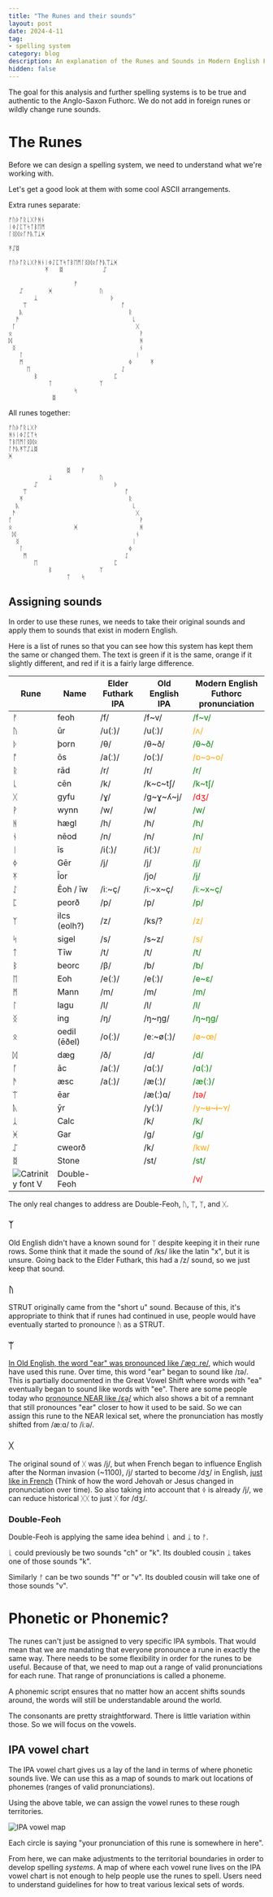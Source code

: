```yaml
---
title: "The Runes and their sounds"
layout: post
date: 2024-4-11
tag:
- spelling system
category: blog
description: An explanation of the Runes and Sounds in Modern English Futhorc
hidden: false
---
```


The goal for this analysis and further spelling systems is to be true and authentic to the Anglo-Saxon Futhorc. We do not add in foreign runes or wildly change rune sounds.

# The Runes

Before we can design a spelling system, we need to understand what we're working with.

Let's get a good look at them with some cool ASCII arrangements.

Extra runes separate:

```
ᚠᚢᚦᚩᚱᚳᚷᚹᚻᚾ
ᛁᛄᛇᛈᛉᛋᛏᛒᛖᛗ
ᛚᛝᛞᛟᚪᚫᚣᛠᛣᚸ

ᛡᛢᛥ
```

```
ᚠᚢᚦᚩᚱᚳᚷᚹᚻᚾᛁᛄᛇᛈᛉᛋᛏᛒᛖᛗᛚᛝᛞᛟᚪᚫᚣᛠᛣᚸ
          ᛡ   ᛥ           ᛢ 
```

```
                  ᚠ                      
   ᛢ       ᚸ             ᚢ               
       ᛣ                    ᚦ            
    ᛠ                          ᚩ         
   ᚣ                             ᚱ       
  ᚫ                               ᚳ      
 ᚪ                                 ᚷ     
ᛟ                                   ᚹ    
ᛞ                                   ᚻ    
 ᛝ                                  ᚾ     
   ᛚ                               ᛁ       
   ᛗ                             ᛄ     ᛡ  
     ᛖ                         ᛇ         
       ᛒ                     ᛈ           
           ᛏ             ᛉ               
                  ᛋ                      
            ᛥ                            
```

All runes together:

```
ᚠᚢᚦᚩᚱᚳᚷᚹ
ᚻᚾᛁᛄᛇᛈᛉᛋ
ᛏᛒᛖᛗᛚᛝᛞᛟ
ᚪᚫᚣᛡᛠᛢᛣᛥ
ᚸ
```

```
                ᛥ   ᚠ                  
           ᛣ             ᚢ             
       ᛢ                     ᚦ         
    ᛠ                           ᚩ      
   ᛡ                             ᚱ     
  ᚣ                               ᚳ    
 ᚫ                                 ᚷ   
ᚪ                                   ᚹ  
ᛟ                 ᚸ                 ᚻ  
 ᛞ                                 ᚾ   
  ᛝ                               ᛁ    
   ᛚ                             ᛄ     
    ᛗ                           ᛇ      
       ᛖ                     ᛈ         
           ᛒ             ᛉ             
                ᛏ   ᛋ                  
```

## Assigning sounds

In order to use these runes, we needs to take their original sounds and apply them to sounds that exist in modern English.

Here is a list of runes so that you can see how this system has kept them the same or changed them. The text is green if it is the same, orange if it slightly different, and red if it is a fairly large difference.

| Rune | Name | Elder Futhark IPA | Old English IPA | Modern English Futhorc pronunciation |
|------|------|-------------------|-----------------------|-------------------------------------|
| ᚠ    | feoh | /f/               | /f~v/                   | <span style="color:green"> /f~v/ </span> |
| ᚢ    | ūr  | /u(ː)/           | /u(ː)/                   | <span style="color:orange"> /ʌ/ </span> |
| ᚦ    | þorn | /θ/               | /θ~ð/                   | <span style="color:green"> /θ~ð/ </span> |
| ᚩ    | ōs  | /a(ː)/           | /o(ː)/                   | <span style="color:orange"> /ɒ~ɔ~o/ </span> |
| ᚱ    | rād | /r/               | /r/                   | <span style="color:green"> /r/ </span> |
| ᚳ    | cēn | /k/               | /k~c~tʃ/               | <span style="color:green"> /k~tʃ/ </span> |
| ᚷ    | gyfu | /ɣ/               | /g~ɣ~ʎ~j/               | <span style="color:red"> /dʒ/ </span> |
| ᚹ    | wynn | /w/               | /w/                   | <span style="color:green"> /w/ </span> |
| ᚻ    | hægl | /h/               | /h/                   | <span style="color:green"> /h/ </span> |
| ᚾ    | nēod | /n/               | /n/                   | <span style="color:green"> /n/ </span> |
| ᛁ    | īs  | /i(ː)/           | /i(ː)/                   | <span style="color:orange"> /ɪ/ </span> |
| ᛄ    | Gēr | /j/               | /j/                   | <span style="color:green"> /j/ </span> |
| ᛡ    | Īor |                   | /jo/                   | <span style="color:green"> /j/  </span> |
| ᛇ    | Ēoh / īw | /iː~ç/            | /iː~x~ç/               | <span style="color:green"> /iː~x~ç/ </span> |
| ᛈ    | peorð | /p/               | /p/                   | <span style="color:green"> /p/ </span> |
| ᛉ    | ilcs (eolh?) | /z/               |    /ks/?                   | <span style="color:orange"> /z/ </span> |
| ᛋ    | sigel | /s/               | /s~z/                   | <span style="color:orange"> /s/  </span> |
| ᛏ    | Tīw | /t/               | /t/                   | <span style="color:green"> /t/ </span> |
| ᛒ    | beorc | /β/               | /b/                   | <span style="color:green"> /b/ </span> |
| ᛖ    | Eoh | /e(ː)/           | /e(ː)/                   | <span style="color:green"> /e~ɛ/ </span> |
| ᛗ    | Mann | /m/               | /m/                   | <span style="color:green"> /m/ |
| ᛚ    | lagu | /l/               | /l/                   | <span style="color:green"> /l/  |
| ᛝ    | ing | /ŋ/               | /ŋ~ŋg/                   | <span style="color:green"> /ŋ~ŋg/  |
| ᛟ    | oedil (ēðel) | /o(ː)/           | /eː~ø(ː)/               | <span style="color:orange"> /ø~œ/ </span> |
| ᛞ    | dæg | /ð/               | /d/                   | <span style="color:green"> /d/ </span> |
| ᚪ    | āc | /a(ː)/           | /ɑ(ː)/                   | <span style="color:green"> /ɑ(ː)/ </span> |
| ᚫ    | æsc | /a(ː)/           | /æ(ː)/                   | <span style="color:green"> /æ(ː)/ </span> |
| ᛠ    | ēar |                   | /æ(ː)ɑ/                | <span style="color:red"> /ɪə/ </span> |
| ᚣ    | ȳr |                   | /y(ː)/                   | <span style="color:orange"> /y~ʉ~ɨ~ʏ/ </span> |
| ᛣ    | Calc |                   | /k/                     | <span style="color:green"> /k/ </span> |
| ᚸ    | Gar |                   | /g/                     | <span style="color:green"> /g/ </span> |
| ᛢ    | cweorð |           | /k/                   | <span style="color:orange"> /kw/ </span> |
| ᛥ    | Stone |            | /st/                   | <span style="color:green"> /st/ </span> |
| ![Catrinity font V](/assets/images/Catrinity-V.png) | Double-Feoh   |                   |                       | <span style="color:red"> /v/ </span> |

The only real changes to address are Double-Feoh, ᚢ, ᛠ, ᛉ, and ᚷ.

### ᛉ 

Old English didn't have a known sound for ᛉ despite keeping it in their rune rows. Some think that it made the sound of /ks/ like the latin "x", but it is unsure. Going back to the Elder Futhark, this had a /z/ sound, so we just keep that sound.

### ᚢ 

STRUT originally came from the "short u" sound. Because of this, it's appropriate to think that if runes had continued in use, people would have eventually started to pronounce ᚢ as a STRUT. 

### ᛠ 

[In Old English, the word "ear" was pronounced like /ˈæ͜ɑː.re/](https://en.wiktionary.org/wiki/eare#Old_English), which would have used this rune. Over time, this word "ear" began to sound like /ɪə/. This is partially documented in the Great Vowel Shift where words with "ea" eventually began to sound like words with "ee". There are some people today who [pronounce NEAR like /ɛə̯/](https://ecampusontario.pressbooks.pub/lexicalsets/chapter/19-near-lexical-set/#mergers) which also shows a bit of a remnant that still pronounces "ear" closer to how it used to be said. So we can assign this rune to the NEAR lexical set, where the pronunciation has mostly shifted from /æːɑ/ to /iːə/.  

### ᚷ 

The original sound of ᚷ was /j/, but when French began to influence English after the Norman invasion (~1100), /j/ started to become /dʒ/ in English, [just like in French](https://en.wikipedia.org/wiki/Phonological_history_of_French#To_Early_Old_French[when?]) (Think of how the word Jehovah or Jesus changed in pronunciation over time). So also taking into account that ᛄ is already /j/, we can reduce historical ᚷᚷ to just ᚷ for /dʒ/.

### Double-Feoh

Double-Feoh is applying the same idea behind ᚳ and ᛣ to ᚠ.

ᚳ could previously be two sounds "ch" or "k". Its doubled cousin ᛣ takes one of those sounds "k".

Similarly ᚠ can be two sounds "f" or "v". Its doubled cousin will take one of those sounds "v".

# Phonetic or Phonemic?

The runes can't just be assigned to very specific IPA symbols. That would mean that we are mandating that everyone pronounce a rune in exactly the same way. There needs to be some flexibility in order for the runes to be useful. Because of that, we need to map out a range of valid pronunciations for each rune. That range of pronunciations is called a phoneme.

A phonemic script ensures that no matter how an accent shifts sounds around, the words will still be understandable around the world.

The consonants are pretty straightforward. There is little variation within those. So we will focus on the vowels.

## IPA vowel chart

The IPA vowel chart gives us a lay of the land in terms of where phonetic sounds live. We can use this as a map of sounds to mark out locations of phonemes (ranges of valid pronunciations).

Using the above table, we can assign the vowel runes to these rough territories.

![IPA vowel map](/assets/images/runeSchool2IPAmapNoSchwa.png)

Each circle is saying "your pronunciation of this rune is somewhere in here".

From here, we can make adjustments to the territorial boundaries in order to develop spelling *systems*. A map of where each vowel rune lives on the IPA vowel chart is not enough to help people use the runes to spell. Users need to understand guidelines for how to treat various lexical sets of words. 
